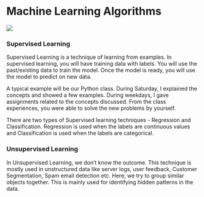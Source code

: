 # Machine Learning Algorithms



![](https://lh3.googleusercontent.com/wbn8zoXqdFLnMT9oWSu-xKbyEzHVGOChGp1lyjn16wMDebqXvkaO_1xkwmAchD-vuxluj9cKcp7Xxz9jDvnfjaCi8M52eGUwJrNHbbNqtsxO2VSFxsqfplZBGxB6MNx14OF8fxLM)

### **Supervised Learning**

Supervised Learning is a technique of learning from examples. In supervised learning, you will have training data with labels. You will use the past/existing data to train the model. Once the model is ready, you will use the model to predict on new data.   


A typical example will be our Python class. During Saturday, I explained the concepts and showed a few examples. During weekdays, I gave assignments related to the concepts discussed. From the class experiences, you were able to solve the new problems by yourself.  


There are two types of Supervised learning techniques - Regression and Classification. Regression is used when the labels are continuous values and Classification is used when the labels are categorical.  




### **Unsupervised Learning**

In Unsupervised Learning, we don’t know the outcome. This technique is mostly used in unstructured data like server logs, user feedback, Customer Segmentation, Spam email detection etc. Here, we try to group similar objects together. This is mainly used for identifying hidden patterns in the data.  






